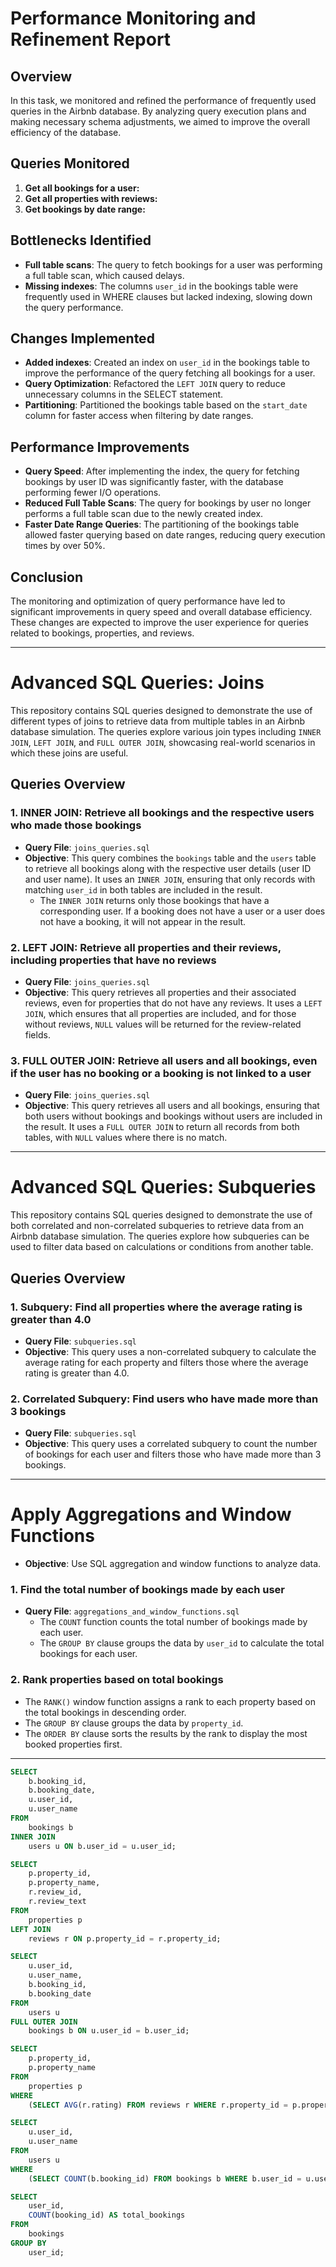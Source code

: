 # Performance Monitoring and Refinement Report

## Overview

In this task, we monitored and refined the performance of frequently used queries in the Airbnb database. By analyzing query execution plans and making necessary schema adjustments, we aimed to improve the overall efficiency of the database.

## Queries Monitored

1. **Get all bookings for a user:**
2. **Get all properties with reviews:**
3. **Get bookings by date range:**

## Bottlenecks Identified

- **Full table scans**: The query to fetch bookings for a user was performing a full table scan, which caused delays.
- **Missing indexes**: The columns `user_id` in the bookings table were frequently used in WHERE clauses but lacked indexing, slowing down the query performance.

## Changes Implemented

- **Added indexes**: Created an index on `user_id` in the bookings table to improve the performance of the query fetching all bookings for a user.
- **Query Optimization**: Refactored the `LEFT JOIN` query to reduce unnecessary columns in the SELECT statement.
- **Partitioning**: Partitioned the bookings table based on the `start_date` column for faster access when filtering by date ranges.

## Performance Improvements

- **Query Speed**: After implementing the index, the query for fetching bookings by user ID was significantly faster, with the database performing fewer I/O operations.
- **Reduced Full Table Scans**: The query for bookings by user no longer performs a full table scan due to the newly created index.
- **Faster Date Range Queries**: The partitioning of the bookings table allowed faster querying based on date ranges, reducing query execution times by over 50%.

## Conclusion

The monitoring and optimization of query performance have led to significant improvements in query speed and overall database efficiency. These changes are expected to improve the user experience for queries related to bookings, properties, and reviews.

---

# Advanced SQL Queries: Joins

This repository contains SQL queries designed to demonstrate the use of different types of joins to retrieve data from multiple tables in an Airbnb database simulation. The queries explore various join types including `INNER JOIN`, `LEFT JOIN`, and `FULL OUTER JOIN`, showcasing real-world scenarios in which these joins are useful.

## Queries Overview

### 1. **INNER JOIN**: Retrieve all bookings and the respective users who made those bookings
- **Query File**: `joins_queries.sql`
- **Objective**: This query combines the `bookings` table and the `users` table to retrieve all bookings along with the respective user details (user ID and user name). It uses an `INNER JOIN`, ensuring that only records with matching `user_id` in both tables are included in the result.
  - The `INNER JOIN` returns only those bookings that have a corresponding user. If a booking does not have a user or a user does not have a booking, it will not appear in the result.

### 2. **LEFT JOIN**: Retrieve all properties and their reviews, including properties that have no reviews
- **Query File**: `joins_queries.sql`
- **Objective**: This query retrieves all properties and their associated reviews, even for properties that do not have any reviews. It uses a `LEFT JOIN`, which ensures that all properties are included, and for those without reviews, `NULL` values will be returned for the review-related fields.

### 3. **FULL OUTER JOIN**: Retrieve all users and all bookings, even if the user has no booking or a booking is not linked to a user
- **Query File**: `joins_queries.sql`
- **Objective**: This query retrieves all users and all bookings, ensuring that both users without bookings and bookings without users are included in the result. It uses a `FULL OUTER JOIN` to return all records from both tables, with `NULL` values where there is no match.

---

# Advanced SQL Queries: Subqueries

This repository contains SQL queries designed to demonstrate the use of both correlated and non-correlated subqueries to retrieve data from an Airbnb database simulation. The queries explore how subqueries can be used to filter data based on calculations or conditions from another table.

## Queries Overview

### 1. **Subquery**: Find all properties where the average rating is greater than 4.0
- **Query File**: `subqueries.sql`
- **Objective**: This query uses a non-correlated subquery to calculate the average rating for each property and filters those where the average rating is greater than 4.0.

### 2. **Correlated Subquery**: Find users who have made more than 3 bookings
- **Query File**: `subqueries.sql`
- **Objective**: This query uses a correlated subquery to count the number of bookings for each user and filters those who have made more than 3 bookings.

---

# Apply Aggregations and Window Functions

- **Objective**: Use SQL aggregation and window functions to analyze data.

### 1. **Find the total number of bookings made by each user**
- **Query File**: `aggregations_and_window_functions.sql`
  - The `COUNT` function counts the total number of bookings made by each user.
  - The `GROUP BY` clause groups the data by `user_id` to calculate the total bookings for each user.

### 2. **Rank properties based on total bookings**
  - The `RANK()` window function assigns a rank to each property based on the total bookings in descending order.
  - The `GROUP BY` clause groups the data by `property_id`.
  - The `ORDER BY` clause sorts the results by the rank to display the most booked properties first.

---

```sql
SELECT 
    b.booking_id,
    b.booking_date,
    u.user_id,
    u.user_name
FROM 
    bookings b
INNER JOIN 
    users u ON b.user_id = u.user_id;

SELECT 
    p.property_id,
    p.property_name,
    r.review_id,
    r.review_text
FROM 
    properties p
LEFT JOIN 
    reviews r ON p.property_id = r.property_id;

SELECT 
    u.user_id,
    u.user_name,
    b.booking_id,
    b.booking_date
FROM 
    users u
FULL OUTER JOIN 
    bookings b ON u.user_id = b.user_id;

SELECT 
    p.property_id,
    p.property_name
FROM 
    properties p
WHERE 
    (SELECT AVG(r.rating) FROM reviews r WHERE r.property_id = p.property_id) > 4.0;

SELECT 
    u.user_id,
    u.user_name
FROM 
    users u
WHERE 
    (SELECT COUNT(b.booking_id) FROM bookings b WHERE b.user_id = u.user_id) > 3;

SELECT 
    user_id,
    COUNT(booking_id) AS total_bookings
FROM 
    bookings
GROUP BY 
    user_id;